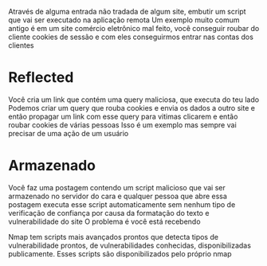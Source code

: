 Através de alguma entrada não tradada de algum site, embutir um script que vai ser executado na aplicação remota
Um exemplo muito comum antigo é em um site comércio eletrônico mal feito, você conseguir roubar do cliente cookies de sessão e com eles conseguirmos entrar nas contas dos clientes
# Reflected
Você cria um link que contém uma query maliciosa, que executa do teu lado
Podemos criar um query que rouba cookies e envia os dados a outro site e então propagar um link com esse query para vitimas clicarem e então roubar cookies de várias pessoas
Isso é um exemplo mas sempre vai precisar de uma ação de um usuário

# Armazenado
Você faz uma postagem contendo um script malicioso que vai ser armazenado no servidor do cara e qualquer pessoa que abre essa postagem executa esse script automaticamente sem nenhum tipo de verificação de confiança por causa da formatação do texto e vulnerabilidade do site
O problema é você está recebendo 



Nmap tem scripts mais avançados prontos que detecta tipos de vulnerabilidade prontos, de vulnerabilidades conhecidas, disponibilizadas publicamente. Esses scripts são disponibilizados pelo próprio nmap
